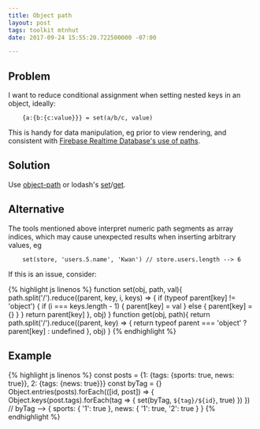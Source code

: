 ```yaml
---
title: Object path
layout: post
tags: toolkit mtnhut
date: 2017-09-24 15:55:20.722500000 -07:00

---
```



## Problem

I want to reduce conditional assignment when setting nested keys in an object, ideally:

```text
    {a:{b:{c:value}}} = set(a/b/c, value)
```

This is handy for data manipulation, eg prior to view rendering, and consistent with [Firebase Realtime Database's use of paths](https://firebase.google.com/docs/reference/js/firebase.database.Database#ref).


## Solution

Use [object-path](https://www.npmjs.com/package/object-path) or lodash's [set](https://www.npmjs.com/package/lodash.set)/[get](https://www.npmjs.com/package/lodash.get).

## Alternative 

The tools mentioned above interpret numeric path segments as array indices, which may cause unexpected results when inserting arbitrary values, eg

        set(store, 'users.5.name', 'Kwan') // store.users.length --> 6

If this is an issue, consider:

{% highlight js linenos %}
function set(obj, path, val){
  path.split('/').reduce((parent, key, i, keys) => {
    if (typeof parent[key] != 'object') {
      if (i === keys.length - 1) {
        parent[key] = val
      } else {
        parent[key] = {}
      }
    }
    return parent[key]
  }, obj)
}
function get(obj, path){
  return path.split('/').reduce((parent, key) => {
    return typeof parent === 'object' ? parent[key] : undefined
  }, obj)
}
{% endhighlight %}

## Example

{% highlight js linenos %}
const posts = {1: {tags: {sports: true, news: true}}, 2: {tags: {news: true}}}
const byTag = {}
Object.entries(posts).forEach(([id, post]) => {
  Object.keys(post.tags).forEach(tag => {
    set(byTag, `${tag}/${id}`, true)
  })
})
// byTag --> { sports: { '1': true }, news: { '1': true, '2': true } }
{% endhighlight %}

